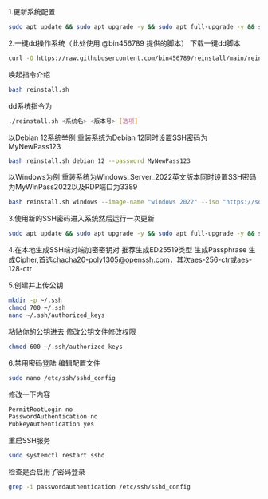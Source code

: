 1.更新系统配置
```bash
sudo apt update && sudo apt upgrade -y && sudo apt full-upgrade -y && sudo apt autoremove -y && sudo apt clean
```

2.一键dd操作系统（此处使用 @bin456789 提供的脚本）
下载一键dd脚本
```bash
curl -O https://raw.githubusercontent.com/bin456789/reinstall/main/reinstall.sh || wget -O reinstall.sh $_
```
唤起指令介绍
```bash
bash reinstall.sh
```
dd系统指令为
```bash
./reinstall.sh <系统名> <版本号> [选项]
```
以Debian 12系统举例
重装系统为Debian 12同时设置SSH密码为MyNewPass123
```bash
bash reinstall.sh debian 12 --password MyNewPass123
```
以Windows为例
重装系统为Windows_Server_2022英文版本同时设置SSH密码为MyWinPass2022以及RDP端口为3389
```bash
bash reinstall.sh windows --image-name "windows 2022" --iso "https://software-download.microsoft.com/download/pr/Windows_Server_2022_English.iso" --password MyWinPass2022 --allow-ping --rdp-port 3389
```

3.使用新的SSH密码进入系统然后运行一次更新
```bash
sudo apt update && sudo apt upgrade -y && sudo apt full-upgrade -y && sudo apt autoremove -y && sudo apt clean
```

4.在本地生成SSH端对端加密密钥对
推荐生成ED25519类型
生成Passphrase
生成Cipher,首选chacha20-poly1305@openssh.com，其次aes-256-ctr或aes-128-ctr

5.创建并上传公钥
```bash
mkdir -p ~/.ssh
chmod 700 ~/.ssh
nano ~/.ssh/authorized_keys
```
粘贴你的公钥进去
修改公钥文件修改权限
```bash
chmod 600 ~/.ssh/authorized_keys
```

6.禁用密码登陆
编辑配置文件
```bash
sudo nano /etc/ssh/sshd_config
```
修改一下内容
```bash
PermitRootLogin no
PasswordAuthentication no
PubkeyAuthentication yes
```
重启SSH服务
```bash
sudo systemctl restart sshd
```
检查是否启用了密码登录
```bash
grep -i passwordauthentication /etc/ssh/sshd_config
```
